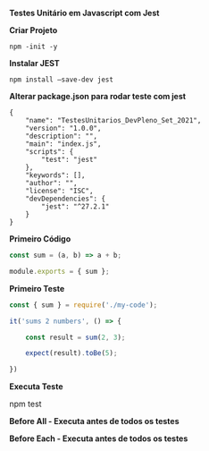 
**Testes Unitário em Javascript com Jest**

**Criar Projeto**

    npm -init -y

**Instalar JEST**

    npm install —save-dev jest

**Alterar package.json para rodar teste com jest**

    {
    	"name": "TestesUnitarios_DevPleno_Set_2021",
    	"version": "1.0.0",
    	"description": "",
    	"main": "index.js",
    	"scripts": {
    		"test": "jest"
    	},
    	"keywords": [],
    	"author": "",
    	"license": "ISC",
    	"devDependencies": {
    		"jest": "^27.2.1"
    	}
    }


**Primeiro Código**

```jsx
const sum = (a, b) => a + b;

module.exports = { sum };

```

**Primeiro Teste**

```jsx
const { sum } = require('./my-code');

it('sums 2 numbers', () => {

    const result = sum(2, 3);

    expect(result).toBe(5);

})

```

**Executa Teste**

npm test

**Before All - Executa antes de todos os testes**

**Before Each - Executa antes de todos os testes**